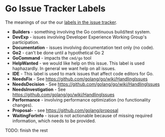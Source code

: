 # Go Issue Tracker Labels

The meanings of our the our [labels in the issue tracker](https://github.com/golang/go/labels).

* **Builders** - something involving the Go continuous build/test system.
* **DevExp** - issues involving Developer Experience Working Group's participation.
* **Documentation** - issues involving documentation text only (no code).
* **Go2** - can't be done until a hypothetical Go 2
* **GoCommand** - impacts the `cmd/go` tool
* **HelpWanted** - we would like help on this issue. This label is used haphazardly. In general we want help on all issues.
* **IDE** - This label is used to mark issues that affect code editors for Go.
* **NeedsFix** - See https://github.com/golang/go/wiki/HandlingIssues
* **NeedsDecision** - See https://github.com/golang/go/wiki/HandlingIssues
* **NeedsInvestigation** - See https://github.com/golang/go/wiki/HandlingIssues
* **Performance** - involving performance optimization (no functionality changes).
* **Proposal-** - see https://github.com/golang/proposal
* **WaitingForInfo** - issue is not actionable because of missing required information, which needs to be provided.

TODO: finish the rest